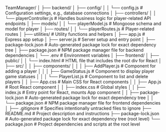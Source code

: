 TeamManager/
│
├── backend/
│   ├── config/
│   │   └── config.js               # Configuration settings, e.g., database connections
│   ├── controllers/
│   │   └── playerController.js     # Handles business logic for player-related API endpoints
│   ├── models/
│   │   └── playerModel.js          # Mongoose schema and model for player
│   ├── routes/
│   │   └── playerRoutes.js         # Player-related routes
│   ├── utilities/                  # Utility functions and helpers
│   ├── app.js                      # Express app setup
│   ├── server.js                   # Server setup and entry point
│   ├── package-lock.json           # Auto-generated package lock for exact dependency tree
│   ├── package.json                # NPM package manager file for backend dependencies
│   └── .env                        # Environment variables
│
├── frontend/
│   ├── public/
│   │   └── index.html              # HTML file that includes the root div for React
│   ├── src/
│   │   ├── components/
│   │   │   ├── AddPlayer.js        # Component for adding a player
│   │   │   ├── GameStatus.js       # Component to display player game statuses
│   │   │   └── PlayerList.js       # Component to list and delete players
│   │   ├── App.css                 # Main CSS for React components
│   │   ├── App.js                  # Root React component
│   │   ├── index.css               # Global styles
│   │   ├── index.js                # Entry point for React, mounts App component
│   │   ├── package-lock.json       # Auto-generated package lock for exact dependency tree
│   │   └── package.json            # NPM package manager file for frontend dependencies
│
├── .gitignore                      # Specifies intentionally untracked files to ignore
├── README.md                       # Project description and instructions
├── package-lock.json               # Auto-generated package lock for exact dependency tree (root level)
└── package.json                    # Project dependencies and scripts at the root level
